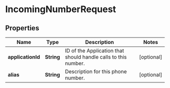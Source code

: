 

# IncomingNumberRequest


## Properties

Name | Type | Description | Notes
------------ | ------------- | ------------- | -------------
**applicationId** | **String** | ID of the Application that should handle calls to this number. |  [optional]
**alias** | **String** | Description for this phone number. |  [optional]




